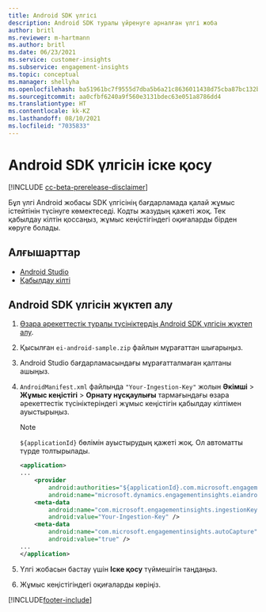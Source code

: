 ```yaml
---
title: Android SDK үлгісі
description: Android SDK туралы үйренуге арналған үлгі жоба
author: britl
ms.reviewer: m-hartmann
ms.author: britl
ms.date: 06/23/2021
ms.service: customer-insights
ms.subservice: engagement-insights
ms.topic: conceptual
ms.manager: shellyha
ms.openlocfilehash: ba51961bc7f9555d7dba5b6a21c8636011438d75cba87bc132b896841c467a33
ms.sourcegitcommit: aa0cfbf6240a9f560e3131bdec63e051a8786dd4
ms.translationtype: HT
ms.contentlocale: kk-KZ
ms.lasthandoff: 08/10/2021
ms.locfileid: "7035833"
---
```

# <a name="run-the-android-sdk-sample"></a>Android SDK үлгісін іске қосу

[!INCLUDE [cc-beta-prerelease-disclaimer](includes/cc-beta-prerelease-disclaimer.md)]

Бұл үлгі Android жобасы SDK үлгісінің бағдарламада қалай жұмыс істейтінін түсінуге көмектеседі. Кодты жазудың қажеті жоқ. Тек қабылдау кілтін қоссаңыз, жұмыс кеңістігіндегі оқиғаларды бірден көруге болады.

## <a name="prerequisites"></a>Алғышарттар

- [Android Studio](https://developer.android.com/studio)
- [Қабылдау кілті](get-started-android.md)

## <a name="download-the-android-sdk-sample"></a>Android SDK үлгісін жүктеп алу

1. [Өзара әрекеттестік туралы түсініктердің Android SDK үлгісін жүктеп алу](https://download.pi.dynamics.com/sdk/EI-SDKs/ei-android-sample.zip).
1. Қысылған `ei-android-sample.zip` файлын мұрағаттан шығарыңыз.
1. Android Studio бағдарламасындағы мұрағатталмаған қалтаны ашыңыз.
1. `AndroidManifest.xml` файлында `"Your-Ingestion-Key"` жолын **Әкімші** > **Жұмыс кеңістігі** > **Орнату нұсқаулығы** тармағындағы өзара әрекеттестік түсініктеріндегі жұмыс кеңістігін қабылдау кілтімен ауыстырыңыз. 

   > [!NOTE]
   > `${applicationId}` бөлімін ауыстырудың қажеті жоқ. Ол автоматты түрде толтырылады.

   ```xml
   <application>
   ...
       <provider
           android:authorities="${applicationId}.com.microsoft.engagementinsights.eiandroidsdk.AnalyticsContentProvider"
           android:name="microsoft.dynamics.engagementinsights.eiandroidsdk.AnalyticsContentProvider" />
       <meta-data
           android:name="com.microsoft.engagementinsights.ingestionKey"
           android:value="Your-Ingestion-Key" />
       <meta-data
           android:name="com.microsoft.engagementinsights.autoCapture"
           android:value="true" />
   ...
   </application>
   ```

1. Үлгі жобасын бастау үшін **Іске қосу** түймешігін таңдаңыз.
1. Жұмыс кеңістігіндегі оқиғаларды көріңіз.


[!INCLUDE[footer-include](../includes/footer-banner.md)]
